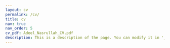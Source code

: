 ```yaml
---
layout: cv
permalink: /cv/
title: cv
nav: true
nav_order: 5
cv_pdf: Adeel_Nasrullah_CV.pdf
description: This is a description of the page. You can modify it in '_pages/cv.md'. You can also change or remove the top pdf download button.
---
```


